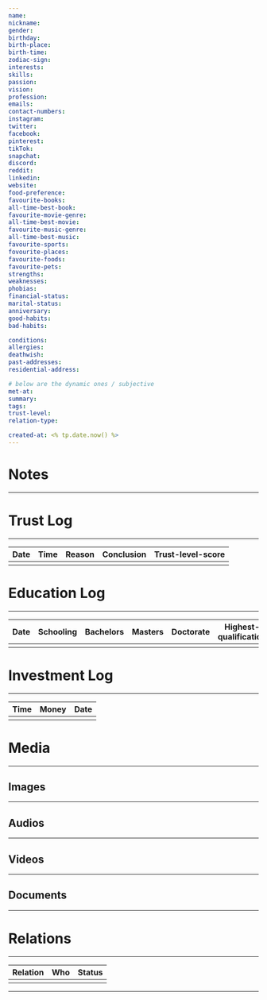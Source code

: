 ```yaml
---
name:
nickname:
gender:
birthday:
birth-place:
birth-time:
zodiac-sign:
interests: 
skills: 
passion:
vision:
profession:
emails: 
contact-numbers:
instagram:
twitter:
facebook:
pinterest:
tikTok:
snapchat:
discord:
reddit:
linkedin:
website:
food-preference: 
favourite-books:
all-time-best-book:
favourite-movie-genre:
all-time-best-movie:
favourite-music-genre:
all-time-best-music:
favourite-sports:
fovourite-places: 
favourite-foods:
favourite-pets:
strengths:
weaknesses:
phobias:
financial-status:
marital-status:
anniversary: 
good-habits: 
bad-habits: 

conditions:
allergies: 
deathwish:
past-addresses:
residential-address:

# below are the dynamic ones / subjective
met-at:
summary: 
tags:
trust-level: 
relation-type:

created-at: <% tp.date.now() %>
---
```


# Notes
---



# Trust Log
---


| Date | Time | Reason | Conclusion | Trust-level-score |
| ---- | ---- | ------ | ---------- | ----------------- |
|      |      |        |            |                   |



# Education Log
---


| Date | Schooling | Bachelors | Masters | Doctorate | Highest-qualification |
| ---- | --------- | --------- | ------- | --------- | --------------------- |
|      |           |           |         |           |                       | 


# Investment Log
---


| Time | Money | Date |
| ---- | ----- | ---- |
|      |       |      |

# Media
---


## Images
---


## Audios
---

## Videos
---

## Documents
---


# Relations
---

| Relation | Who | Status |
| -------- | --- | ------ |
|          |     |        |


---
